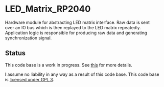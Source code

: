# LED_Matrix_RP2040
Hardware module for abstracting LED matrix interface. Raw data is sent over an IO bus which is then replayed to the LED matrix repeatedly. Application logic is responsible for producing raw data and generating synchronization signal.

## Status
This code base is a work in progress. See [this](https://github.com/daveythacher/LED_Matrix_RP2040/blob/main/LED_Matrix/README.md#status) for more details.

I assume no liability in any way as a result of this code base. This code base is [licensed under GPL 3](https://github.com/daveythacher/LED_Matrix_RP2040/blob/main/LICENSE).
